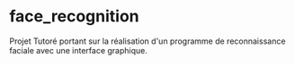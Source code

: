# face_recognition
Projet Tutoré portant sur la réalisation d'un programme de reconnaissance faciale avec une interface graphique.
